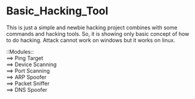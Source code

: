 # Basic_Hacking_Tool
This is just a simple and newbie hacking project combines with some commands and hacking tools. So, it is showing only basic concept of how to do hacking. Attack cannot work on windows but it works on linux. 

::Modules::<br>
==> Ping Target <br>
==> Device Scanning <br>
==> Port Scanning <br>
==> ARP Spoofer <br>
==> Packet Sniffer <br>
==> DNS Spoofer <br>
